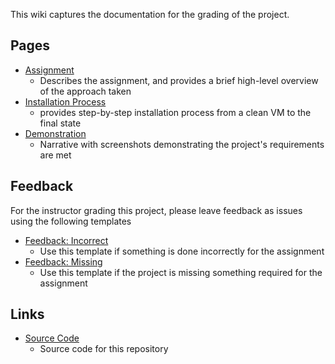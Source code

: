 This wiki captures the documentation for the grading of the project.

## Pages
* [Assignment](Assignment)
  * Describes the assignment, and provides a brief high-level overview of the approach taken
* [Installation Process](Installation-Process)
  * provides step-by-step installation process from a clean VM to the final state
* [Demonstration](Demonstration)
  * Narrative with screenshots demonstrating the project's requirements are met

## Feedback
For the instructor grading this project, please leave feedback as issues using the following templates
* [Feedback: Incorrect](../../issues/new?assignees=solter&labels=Instructor+Feedback&template=feedback--incorrect.md&title=Incorrect%3A+%5BDescription%5D)
  * Use this template if something is done incorrectly for the assignment
* [Feedback: Missing](../../issues/new?assignees=solter&labels=Instructor+Feedback&template=feedback--missing.md&title=Missing%3A+%5BWhat+is+missing%5D)
  * Use this template if the project is missing something required for the assignment

## Links
* [Source Code](../../)
  * Source code for this repository